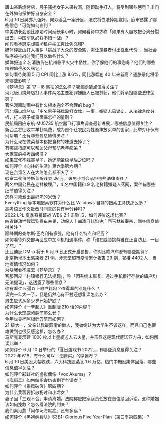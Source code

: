 唐山某路烧烤店，男子骚扰女子未果挨骂，随即动手打人，将受到哪些惩罚？出门在外如何保护好自身安全？  
6 月 10 日吴亦凡强奸、聚众淫乱一案开庭，法院将依法择期宣判，庭审透露了哪些信息？可能如何宣判？  
中美防长会谈比原定时间延长半小时，如何看待中方称「如果有人胆敢把台湾分裂出去，中国军队必将不惜一战」？  
如何看待房东想要求租户按工资比例交租?  
媒体评唐山打人事件「挑战了大众的安全感，需让施暴者付出沉重代价」，当社会秩序被挑战时我们可以做些什么？  
媒体报道 2 名消防员在杭州临平火灾中牺牲，你了解他们的事迹吗？他们的哪些精神值得永久铭记？  
如何看待美国 5 月 CPI 同比上涨 8.6%，同比涨幅创 40 年来新高？通胀恶化将带来哪些影响？  
《梦华录》第 17－18 集拍的怎么样？哪些剧情点值得关注？  
河北唐山烧烤店打人事件两名主要犯罪嫌疑人已被抓获，他们将承担哪些法律惩罚？  
著名漫画动画中有什么根本完全不合理的 bug？  
河北唐山烧烤店「多名男子骚扰殴打女性」一事，嫌疑人已锁定，从法律角度分析，打人男子或将面临怎样的量刑？  
民航局回应东航 MU5735 航空器飞行事故调查最新进展，哪些信息值得关注？  
新西兰将征收牛羊打嗝费，成为首个让农民为牲畜排放买单的国家，此举对环保有何帮助？还有哪些信息值得关注？  
为什么现在做菜基本都把食材的味道去掉了？  
有哪些措施可以帮助父母预防老年痴呆？  
大家真的裸考四级吗？  
如果宜修不残害皇子，她还能坐稳皇后之位吗？  
如何评价《向往的生活》第六季第六期？  
现在台湾艺人在大陆怎么都不火了？  
假富二代租劳斯莱斯贱卖 26 万，该男子将会承担哪些法律责任？  
两名中国公民在老挝被埋尸，4 名中国籍和 9 名老挝籍嫌疑人落网，案件有哪些细节值得关注？  
怎样才能煮出最好吃的米饭？  
Everything 等本地搜索软件为什么比 Windows 自带的搜索工具快那么多？  
高考语文作文批改时间真的只有半分钟吗？  
2022 LPL 夏季赛揭幕战 WBG 2:1 击败 iG，如何评价这场比赛？  
四省联动拦截运狗货车未果，动保人士崩溃目睹狗进广西玉林被宰杀，哪些信息值得关注？  
巅峰期的查尔斯·巴克利有多强，他有什么特点和经历？  
如何看待外交部再回应中加军机相遇事件，称「谁在威胁挑衅谁在正当防卫，一目了然」？  
比亚迪唐 DM-p 将于 6 月 9 日正式开启预售，你对此款汽车都有哪些期待？  
北京新增本土感染者 21 例，涉天堂超市疫情累计报告 29 例，密接 4402 人，当地疫情情况如何？  
为啥我看不进去《梦华录》？  
客服回应「村镇银行无法提现」，称「因系统未恢复，通过手机银行存款的储户均无法提现」，这透露了哪些信息？  
你有看过 5 遍以上的书籍吗？值得看的点是什么？  
读完一年大一了，但是仍然心有不甘还想复读怎么办？  
男生应该从多少岁开始护肤？  
如何评价《一拳超人》重制版 210 话的内容？  
为什么长颈鹿的脖子那么长？  
今年世界杯阿根廷的前景如何？  
21 级大一，父亲让我最圆滑的做人，我始终认为大学生不该这样，而且自己也很难做到也很反感这样，怎么办？  
马斯克表示建 1000 枚以上星舰送人去火星，并形容这是现代版诺亚方舟，如何解读此举？  
如何评价 6 月 10 日举行的「夏日游戏节 2022」，有哪些消息值得关注？  
2022 年 618，有什么可以「无脑买」的茶推荐？  
6 月 10 日美股大幅收跌，六大科技股蒸发 1.6 万亿，热门中概股集体回落，哪些信息值得关注？  
如何评价彩虹社的虚拟偶像「Vox Akuma」？  
《海贼王》如何结尾会伤害到所有读者？  
如何评价《乘风破浪》第四期？  
为什么黄蓉要拆散杨过和小龙女？  
妻子因「三观不合」申请离婚，法院称应把家庭责任放在首位驳回诉讼，这种婚姻该如何挽救？怎么看法院的判决？  
我们离治愈「阿尔茨海默症」还有多远？  
如何评价《黑袍纠察队》S3E4: Glorious Five Year Plan（第三季第四集）？  
